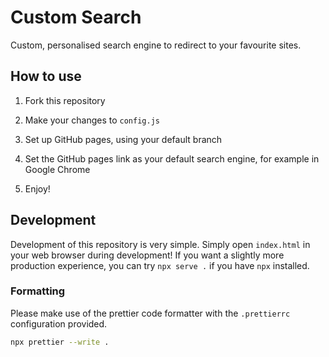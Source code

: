 # Custom Search

Custom, personalised search engine to redirect to your favourite sites.

## How to use

1. Fork this repository

1. Make your changes to `config.js`

1. Set up GitHub pages, using your default branch

1. Set the GitHub pages link as your default search engine, for example in Google Chrome

1. Enjoy!

## Development

Development of this repository is very simple.
Simply open `index.html` in your web browser during development!
If you want a slightly more production experience, you can try `npx serve .` if you have `npx` installed.

### Formatting

Please make use of the prettier code formatter with the `.prettierrc` configuration provided.

```bash
npx prettier --write .
```
